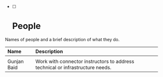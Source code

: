 * [ ] # People

Names of people and a brief description of what they do.

| Name | Description |
| :--- | :--- |
|  |  |
| Gunjan Baid | Work with connector instructors to address technical or infrastructure needs. |



